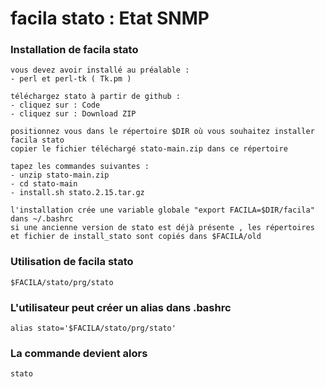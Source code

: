 # facila stato : Etat SNMP
### Installation de facila stato
```
vous devez avoir installé au préalable :
- perl et perl-tk ( Tk.pm )

téléchargez stato à partir de github :
- cliquez sur : Code
- cliquez sur : Download ZIP

positionnez vous dans le répertoire $DIR où vous souhaitez installer facila stato
copier le fichier téléchargé stato-main.zip dans ce répertoire

tapez les commandes suivantes :
- unzip stato-main.zip
- cd stato-main
- install.sh stato.2.15.tar.gz

l'installation crée une variable globale "export FACILA=$DIR/facila" dans ~/.bashrc
si une ancienne version de stato est déjà présente , les répertoires et fichier de install_stato sont copiés dans $FACILA/old
```
### Utilisation de facila stato
```
$FACILA/stato/prg/stato
```
### L'utilisateur peut créer un alias dans .bashrc
```
alias stato='$FACILA/stato/prg/stato'
```
### La commande devient alors
```
stato
```
